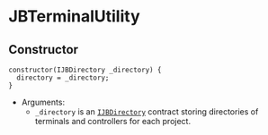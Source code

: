 # JBTerminalUtility



## Constructor

```solidity
constructor(IJBDirectory _directory) {
  directory = _directory;
}
```

* Arguments:
  * `_directory` is an [`IJBDirectory`](../../../interfaces/ijbdirectory.md) contract storing directories of terminals and controllers for each project.
